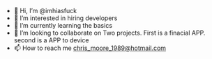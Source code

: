 - 👋 Hi, I’m @imhiasfuck
- 👀 I’m interested in hiring developers 
- 🌱 I’m currently learning the basics 
- 💞️ I’m looking to collaborate on Two projects. First is a finacial APP. second is a APP to device
- 📫 How to reach me chris_moore_1989@hotmail.com

<!---
imhiasfuck/imhiasfuck is a ✨ special ✨ repository because its `README.md` (this file) appears on your GitHub profile.
You can click the Preview link to take a look at your changes.
--->
